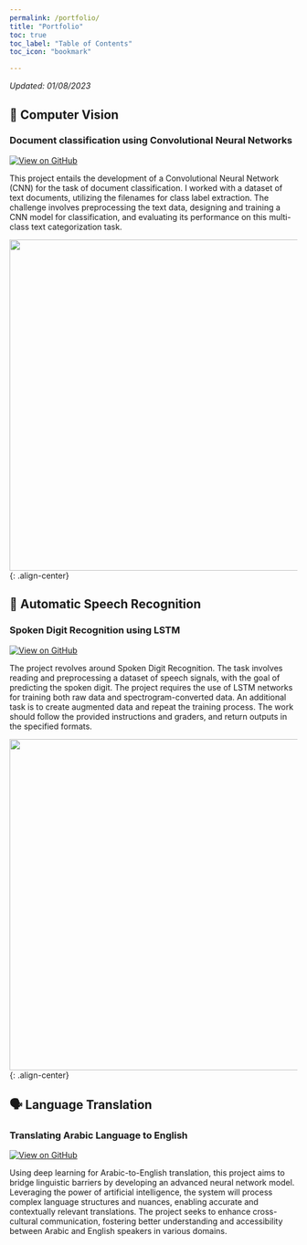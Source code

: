 ```yaml
---
permalink: /portfolio/
title: "Portfolio"
toc: true
toc_label: "Table of Contents"
toc_icon: "bookmark"

---
```

*Updated: 01/08/2023*

## 🤖 Computer Vision
### Document classification using Convolutional Neural Networks

[![View on GitHub](https://img.shields.io/badge/GitHub-View_on_GitHub-blue?logo=GitHub)](https://github.com/sqali/Applied-AI-Assignments/tree/main/Document%20Classification%20Using%20CNN)

This project entails the development of a Convolutional Neural Network (CNN) for the task of document classification. I worked with a dataset of text documents, utilizing the filenames for class label extraction. The challenge involves preprocessing the text data, designing and training a CNN model for classification, and evaluating its performance on this multi-class text categorization task.

<img src="https://sqali.github.io/assets/images/portfolio/1_BEaZkpZJ4mFR-i2U4VOXsA.png" width="580">{: .align-center}

## 🎵 Automatic Speech Recognition
### Spoken Digit Recognition using LSTM

[![View on GitHub](https://img.shields.io/badge/GitHub-View_on_GitHub-blue?logo=GitHub)](https://github.com/sqali/Spoken-Digit-Recognition)

The project revolves around Spoken Digit Recognition. The task involves reading and preprocessing a dataset of speech signals, with the goal of predicting the spoken digit. The project requires the use of LSTM networks for training both raw data and spectrogram-converted data. An additional task is to create augmented data and repeat the training process. The work should follow the provided instructions and graders, and return outputs in the specified formats.

<img src="https://sqali.github.io/assets/images/portfolio/spoken_digit_image.png" width="580">{: .align-center}

## 🗣️ Language Translation
### Translating Arabic Language to English

[![View on GitHub](https://img.shields.io/badge/GitHub-View_on_GitHub-blue?logo=GitHub)](https://github.com/sqali/Arabic-to-English)

Using deep learning for Arabic-to-English translation, this project aims to bridge linguistic barriers by developing an advanced neural network model. Leveraging the power of artificial intelligence, the system will process complex language structures and nuances, enabling accurate and contextually relevant translations. The project seeks to enhance cross-cultural communication, fostering better understanding and accessibility between Arabic and English speakers in various domains.


<!--**Selective Topics:**
- [NumPy Implementations of CNN](https://github.com/sqali/CS231n-CV/blob/master/assignment2/cs231n/layers.py): Fully-connected Layer, Batchnorm, Layernorm, Dropout, Convolution, Maxpool.
- [Image Captioning with LSTMs](https://github.com/sqali/CS231n-CV/blob/master/assignment3/LSTM_Captioning.ipynb)
- [Saliency Maps, Deep Dream, Fooling Images](https://github.com/sqali/CS231n-CV/blob/master/assignment3/NetworkVisualization-PyTorch.ipynb)
- [Style Transfer](https://github.com/sqali/CS231n-CV/blob/master/assignment3/StyleTransfer-PyTorch.ipynb)
- [Generative Adversarial Networks (GANs)](https://github.com/sqali/CS231n-CV/blob/master/assignment3/Generative_Adversarial_Networks_PyTorch.ipynb)


---

## 📈 Data Science
### Credit Risk Prediction Web App
[![Open Web App](https://img.shields.io/badge/Heroku-Open_Web_App-blue?logo=Heroku)](http://credit-risk.herokuapp.com/)

[![Open Notebook](https://img.shields.io/badge/Jupyter-Open_Notebook-blue?logo=Jupyter)](https://sqali.github.io/minimal-portfolio/projects/ames-house-price.html)

[![Open Research Poster](https://img.shields.io/badge/PDF-Open_Research_Poster-blue?logo=adobe-acrobat-reader&logoColor=white)](https://sqali.github.io/minimal-portfolio/pdf/bac2018.pdf)-->

